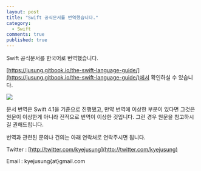 ```yaml
---
layout: post
title: "Swift 공식문서를 번역했습니다."
category:
  - Swift
comments: true
published: true
---
```


Swift 공식문서를 한국어로 번역했습니다.

[https://jusung.gitbook.io/the-swift-language-guide/](https://jusung.gitbook.io/the-swift-language-guide/)에서 확인하실 수 있습니다.

![](https://lh3.googleusercontent.com/s-AejVcs7r-dfyXLa9W6A8iU857RDruopOVDQ_G73kkoDFnf2ylPEjXK3cFL3nNe6IYQ5KlxED80zSRp9hLngKWDpJU2u1Ectt1N6qZ7fDpN-_F4Nfkqm3LLt0Y8RqtgotqsgH7g_8VKUGLYTBvLA1OQ5QdyPALHh_xHiDsPFtPxZr239XVTbxWaFIBllbUTwgHiIxdn2TVmf9k8HRf4fsZfy73EQGgFr5FSRr5C4hm6Pom9yoVATF_7sONaAAgXLJSar3Y27majSPvfae6PKVr4tU1JEVaIPcDxg_TAELRCL4987BAeeQXRIas0WdETsYryuSr--itY3DSdQDbIPLLrkWxTYDBgXoT9Q5SeVtz5xew4WIGB67vsvTi1NA7S0GGYx5zT7FkMGJxttXRaRZIbShk73bO3WH163krMFZrmvQjOltkPW5kljn73b3EPDa7c90Y5dtP1J3sWSi-0TOnFZfmlJxY_Hb2qwm2BqHBx3tu2R42O2T_GxGiTNTQE4gcPhchQ8bVn5sSMrgiSu4RJcng_q9b0_WmkbbCSFZTZMh7_eW45EdVrx7HmJvbstd6G2PpD5vmZhG-uEy3mFE3HsMG6ImoOxNzzErqN=w898-h574-no)


문서 번역은 Swift 4.1을 기준으로 진행됐고, 만약 번역에 이상한 부분이 있다면 그것은 원문이 이상한게 아니라 전적으로 번역이 이상한 것입니다. 그런 경우 원문을 참고하시길 권해드립니다.

번역과 관련된 문의나 건의는 아래 연락처로 연락주시면 됩니다.

Twitter : [http://twitter.com/kyejusung](http://twitter.com/kyejusung)

Email : kyejusung{at}gmail.com
